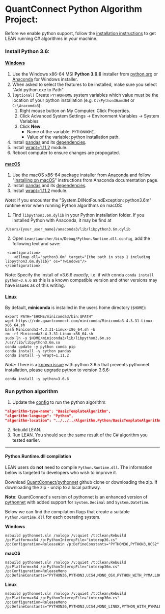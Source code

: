 QuantConnect Python Algorithm Project:
=============

Before we enable python support, follow the [installation instructions](https://github.com/QuantConnect/Lean#installation-instructions) to get LEAN running C# algorithms in your machine. 

### Install Python 3.6:
#### [Windows](https://github.com/QuantConnect/Lean#windows)
1. Use the Windows x86-64 MSI **Python 3.6.6** installer from [python.org](https://www.python.org/downloads/release/python-366/) or [Anaconda](https://repo.anaconda.com/archive/Anaconda3-5.2.0-Windows-x86_64.exe) for Windows installer.
2. When asked to select the features to be installed, make sure you select "Add python.exe to Path"
3. `[Optional]` Create `PYTHONHOME` system variables which value must be the location of your python installation (e.g. `C:\Python36amd64` or `C:\Anaconda3`):
   1. Right mouse button on My Computer. Click Properties.
   2. Click Advanced System Settings -> Environment Variables -> System Variables
   3. Click **New**. 
        - Name of the variable: `PYTHONHOME`. 
        - Value of the variable: python installation path.
4. Install [pandas](https://pandas.pydata.org/) and its [dependencies](https://pandas.pydata.org/pandas-docs/stable/install.html#dependencies).
5. Install [wrapt=1.11.2](https://pypi.org/project/wrapt/) module.
6. Reboot computer to ensure changes are propogated.

#### [macOS](https://github.com/QuantConnect/Lean#macos)

1. Use the macOS x86-64 package installer from [Anaconda](https://repo.anaconda.com/archive/Anaconda3-5.2.0-MacOSX-x86_64.pkg) and follow "[Installing on macOS](https://docs.anaconda.com/anaconda/install/mac-os)" instructions from Anaconda documentation page.
2. Install [pandas](https://pandas.pydata.org/) and its [dependencies](https://pandas.pydata.org/pandas-docs/stable/install.html#dependencies).
3. Install [wrapt=1.11.2](https://pypi.org/project/wrapt/) module.

*Note:* If you encounter the "System.DllNotFoundException: python3.6m" runtime error when running Python algorithms on macOS:
1. Find `libpython3.6m.dylib` in your Python installation folder. If you installed Python with Anaconda, it may be find at
```
/Users/{your_user_name}/anaconda3/lib/libpython3.6m.dylib
```
2. Open `Lean/Launcher/bin/Debug/Python.Runtime.dll.config`, add the following text and save:
```
 <configuration>
    <dllmap dll="python3.6m" target="{the path in step 1 including libpython3.6m.dylib}" os="!windows"/>
</configuration>
```
Note: Specify the install of v3.6.6 _exactly_, i.e. if with conda `conda install python=3.6.6` as this is a known compatible version and other versions may have issues as of this writing. 

#### [Linux](https://github.com/QuantConnect/Lean#linux-debian-ubuntu)
By default, **miniconda** is installed in the users home directory (`$HOME`):
```
export PATH="$HOME/miniconda3/bin:$PATH"
wget https://cdn.quantconnect.com/miniconda/Miniconda3-4.3.31-Linux-x86_64.sh
bash Miniconda3-4.3.31-Linux-x86_64.sh -b
rm -rf Miniconda3-4.3.31-Linux-x86_64.sh
sudo ln -s $HOME/miniconda3/lib/libpython3.6m.so /usr/lib/libpython3.6m.so
conda update -y python conda pip
conda install -y cython pandas
conda install -y wrapt=1.11.2
```

*Note:* There is a [known issue](https://github.com/pythonnet/pythonnet/issues/609) with python 3.6.5 that prevents pythonnet installation, please upgrade python to version 3.6.6:
```
conda install -y python=3.6.6
```

### Run python algorithm
1. Update the [config](https://github.com/QuantConnect/Lean/blob/master/Launcher/config.json) to run the python algorithm:
```json
"algorithm-type-name": "BasicTemplateAlgorithm",
"algorithm-language": "Python",
"algorithm-location": "../../../Algorithm.Python/BasicTemplateAlgorithm.py",
```
 2. Rebuild LEAN.
 3. Run LEAN. You should see the same result of the C# algorithm you tested earlier.

___
#### Python.Runtime.dll compilation
LEAN users do **not** need to compile `Python.Runtime.dll`. The information below is targeted to developers who wish to improve it. 

Download [QuantConnect/pythonnet](https://github.com/QuantConnect/pythonnet/) github clone or downloading the zip. If downloading the zip - unzip to a local pathway.

**Note:** QuantConnect's version of pythonnet is an enhanced version of [pythonnet](https://github.com/pythonnet/pythonnet) with added support for `System.Decimal` and `System.DateTime`.

Below we can find the compilation flags that create a suitable `Python.Runtime.dll` for each operating system.

**Windows**
```
msbuild pythonnet.sln /nologo /v:quiet /t:Clean;Rebuild /p:Platform=x64 /p:PythonInteropFile="interop36.cs" /p:Configuration=ReleaseWin /p:DefineConstants="PYTHON36,PYTHON3,UCS2"
```
**macOS**
```
msbuild pythonnet.sln /nologo /v:quiet /t:Clean;Rebuild /p:Platform=x64 /p:PythonInteropFile="interop36m.cs" /p:Configuration=ReleaseMono /p:DefineConstants="PYTHON36,PYTHON3,UCS4,MONO_OSX,PYTHON_WITH_PYMALLOC"
```
**Linux**
```
msbuild pythonnet.sln /nologo /v:quiet /t:Clean;Rebuild /p:Platform=x64 /p:PythonInteropFile="interop36m.cs" /p:Configuration=ReleaseMono /p:DefineConstants="PYTHON36,PYTHON3,UCS4,MONO_LINUX,PYTHON_WITH_PYMALLOC"
```
